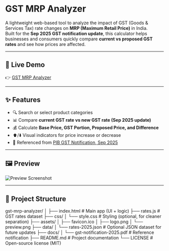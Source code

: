 # GST MRP Analyzer

A lightweight web-based tool to analyze the impact of GST (Goods & Services Tax) rate changes on **MRP (Maximum Retail Price)** in India.  
Built for the **Sep 2025 GST notification update**, this calculator helps businesses and consumers quickly compare **current vs proposed GST rates** and see how prices are affected.

---

## 🔗 Live Demo
👉 [GST MRP Analyzer](https://vikalpharbola.github.io/gst-mrp-analyzer/)

---

## ✨ Features
- 🔍 Search or select product categories  
- 📊 Compare **current GST rate vs new GST rate (Sep 2025 update)**  
- 💰 Calculate **Base Price, GST Portion, Proposed Price, and Difference**  
- ⬆️/⬇️ Visual indicators for price increase or decrease  
- 📄 Referenced from [PIB GST Notification, Sep 2025](https://static.pib.gov.in/WriteReadData/specificdocs/documents/2025/sep/doc202594628401.pdf)  

---

## 🖼️ Preview
![Preview Screenshot](assets/preview.png)

---

## 📂 Project Structure
gst-mrp-analyzer/
│
├── index.html # Main app (UI + logic)
├── rates.js # GST rates dataset
├── css/
│ └── style.css # Styling (optional, for cleaner separation)
├── assets/
│ ├── favicon.ico
│ ├── logo.png
│ └── preview.png
├── data/
│ └── rates-2025.json # Optional JSON dataset for future updates
├── docs/
│ └── gst-notification-2025.pdf # Reference notification
├── README.md # Project documentation
└── LICENSE # Open-source license (MIT)
